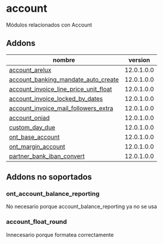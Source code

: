 account
=========
Módulos relacionados con Account


Addons
----------------
nombre | version
--- | ---
[account_arelux](account_arelux/) | 12.0.1.0.0
[account_banking_mandate_auto_create](account_banking_mandate_auto_create/) | 12.0.1.0.0
[account_invoice_line_price_unit_float](account_invoice_line_price_unit_float/) | 12.0.1.0.0
[account_invoice_locked_by_dates](account_invoice_locked_by_dates/) | 12.0.1.0.0
[account_invoice_mail_followers_extra](account_invoice_mail_followers_extra/) | 12.0.1.0.0
[account_oniad](account_oniad/) | 12.0.1.0.0
[custom_day_due](custom_day_due/) | 12.0.1.0.0
[ont_base_account](ont_base_account/) | 12.0.1.0.0
[ont_margin_account](ont_margin_account/) | 12.0.1.0.0
[partner_bank_iban_convert](partner_bank_iban_convert/) | 12.0.1.0.0

## Addons no soportados

### ont_account_balance_reporting 
No necesario porque account_balance_reporting ya no se usa

### account_float_round
Innecesario porque formatea correctamente
